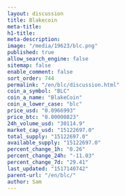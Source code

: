 ```yaml
---
layout: discussion
title: Blakecoin
meta-title: 
h1-title: 
meta-description: 
image: "/media/19623/blc.png"
published: true
allow_search_engine: false
sitemap: false
enable_comment: false
sort_order: 744
permalink: "/en/blc/discussion.html"
coin_a_symbol: "BLC"
coin_a_name: "BlakeCoin"
coin_a_lower_case: "blc"
price_usd: "0.0966993"
price_btc: "0.00000823"
24h_volume_usd: "30114.9"
market_cap_usd: "15122697.0"
total_supply: "15122697.0"
available_supply: "15122697.0"
percent_change_1h: "0.26"
percent_change_24h: "-11.03"
percent_change_7d: "29.41"
last_updated: "1517140742"
parent-url: "/en/blc/"
author: Sam
---
```



